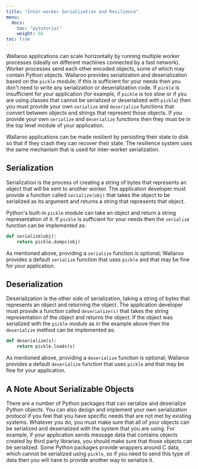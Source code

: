 ```yaml
---
title: "Inter-worker Serialization and Resilience"
menu:
  docs:
    toc: "pytutorial"
    weight: 50
toc: true
---
```

Wallaroo applications can scale horizontally by running multiple worker processes (ideally on different machines connected by a fast network). Worker processes send each other encoded objects, some of which may contain Python objects. Wallaroo provides serialization and deserialization based on the `pickle` module; if this is sufficient for your needs then you don't need to write any serialization or deserialization code. If `pickle` is insufficient for your application (for example, if `pickle` is too slow or if you are using classes that cannot be serialized or deserialized with `pickle`) then you must provide your own `serialize` and `deserialize` functions that convert between objects and strings that represent those objects. If you provide your own `serialize` and `deserialize` functions then they must be in the top level module of your application.

Wallaroo applications can be made resilient by persisting their state to disk so that if they crash they can recover their state. The resilience system uses the same mechanism that is used for inter-worker serialization.

## Serialization

Serialization is the process of creating a string of bytes that represents an object that will be sent to another worker. The application developer must provide a function called `serialize(obj)` that takes the object to be serialized as its argument and returns a string that represents that object.

Python's built-in `pickle` module can take an object and return a string representation of it. If `pickle` is sufficient for your needs then the `serialize` function can be implemented as:

```python
def serialize(obj):
    return pickle.dumps(obj)
```

As mentioned above, providing a `serialize` function is optional; Wallaroo provides a default `serialize` function that uses `pickle` and that may be fine for your application.

## Deserialization

Deserialization is the other side of serialization, taking a string of bytes that represents an object and returning the object. The application developer must provide a function called `deserialize(s)` that takes the string representation of the object and returns the object. If the object was serialized with the `pickle` module as in the example above then the `deserialize` method can be implemented as:

```python
def deserialize(s):
    return pickle.loads(s)
```

As mentioned above, providing a `deserialize` function is optional; Wallaroo provides a default `deserialize` function that uses `pickle` and that may be fine for your application.

## A Note About Serializable Objects

There are a number of Python packages that can serialize and deserialize Python objects. You can also design and implement your own serialization protocol if you feel that you have specific needs that are not met by existing systems. Whatever you do, you must make sure that all of your objects can be serialized and deserialized with the system that you are using. For example, if your application sends message data that contains objects created by third party libraries, you should make sure that those objects can be serialized. Some Python packages provide wrappers around C data, which cannot be serialized using `pickle`, so if you need to send this type of data then you will have to provide another way to serialize it.
